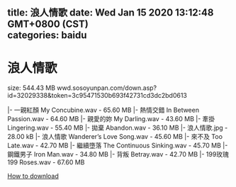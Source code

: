 
title: 浪人情歌
date: Wed Jan 15 2020 13:12:48 GMT+0800 (CST)    
categories: baidu
---

# 浪人情歌
size: 544.43 MB
 wwd.sosoyunpan.com/down.asp?id=32029338&token=3c95471530b693f42731cd3dc2bd0613
 
|- 一親紅顏 My Concubine.wav - 65.60 MB
|- 熱情交錯 In Between Passion.wav - 64.60 MB
|- 親愛的妳 My Darling.wav - 43.60 MB
|- 牽掛 Lingering.wav - 55.40 MB
|- 拋棄 Abandon.wav - 36.10 MB
|- 浪人情歌.jpg - 28.00 kB
|- 浪人情歌 Wanderer’s Love Song.wav - 45.60 MB
|- 來不及 Too Late.wav - 42.70 MB
|- 繼續墮落 The Continuous Sinking.wav - 45.70 MB
|- 鋼鐵男子 Iron Man.wav - 34.80 MB
|- 背叛 Betray.wav - 42.70 MB
|- 199玫瑰 199 Roses.wav - 67.60 MB

[How to download](https://bpcam.bemobtrk.com/go/2ceec3aa-1ca2-46d6-b9ff-aaa5c184517c?jno=203)